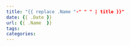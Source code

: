 ```yaml
---
title: "{{ replace .Name "-" " " | title }}"
date: {{ .Date }}
url: {{ .Name  }}
tags:
categories: 
---
```


